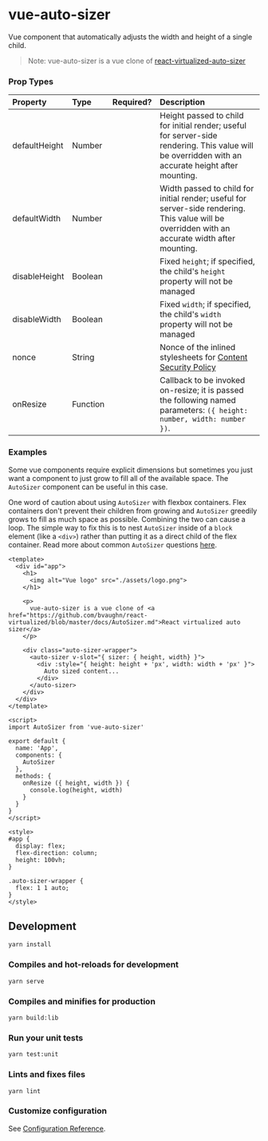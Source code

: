 # vue-auto-sizer

Vue component that automatically adjusts the width and height of a single child.

> Note: vue-auto-sizer is a vue clone of [react-virtualized-auto-sizer](https://github.com/bvaughn/react-virtualized/blob/master/docs/AutoSizer.md)

### Prop Types

| Property      | Type     | Required? | Description                                                                                                                                                     |
| :------------ | :------- | :-------: | :-------------------------------------------------------------------------------------------------------------------------------------------------------------- |
| defaultHeight | Number   |           | Height passed to child for initial render; useful for server-side rendering. This value will be overridden with an accurate height after mounting.              |
| defaultWidth  | Number   |           | Width passed to child for initial render; useful for server-side rendering. This value will be overridden with an accurate width after mounting.                |
| disableHeight | Boolean  |           | Fixed `height`; if specified, the child's `height` property will not be managed                                                                                 |
| disableWidth  | Boolean  |           | Fixed `width`; if specified, the child's `width` property will not be managed                                                                                   |
| nonce         | String   |           | Nonce of the inlined stylesheets for [Content Security Policy](https://www.w3.org/TR/2016/REC-CSP2-20161215/#script-src-the-nonce-attribute)                    |
| onResize      | Function |           | Callback to be invoked on-resize; it is passed the following named parameters: `({ height: number, width: number })`.                                           |

### Examples

Some vue components require explicit dimensions but sometimes you just want a component to just grow to fill all of the available space.
The `AutoSizer` component can be useful in this case.

One word of caution about using `AutoSizer` with flexbox containers.
Flex containers don't prevent their children from growing and `AutoSizer` greedily grows to fill as much space as possible.
Combining the two can cause a loop.
The simple way to fix this is to nest `AutoSizer` inside of a `block` element (like a `<div>`) rather than putting it as a direct child of the flex container.
Read more about common `AutoSizer` questions [here](#questions).

```vue
<template>
  <div id="app">
    <h1>
      <img alt="Vue logo" src="./assets/logo.png">
    </h1>

    <p>
      vue-auto-sizer is a vue clone of <a href="https://github.com/bvaughn/react-virtualized/blob/master/docs/AutoSizer.md">React virtualized auto sizer</a>
    </p>

    <div class="auto-sizer-wrapper">
      <auto-sizer v-slot="{ sizer: { height, width} }">
        <div :style="{ height: height + 'px', width: width + 'px' }">
          Auto sized content...
        </div>
      </auto-sizer>
    </div>
  </div>
</template>

<script>
import AutoSizer from 'vue-auto-sizer'

export default {
  name: 'App',
  components: {
    AutoSizer
  },
  methods: {
    onResize ({ height, width }) {
      console.log(height, width)
    }
  }
}
</script>

<style>
#app {
  display: flex;
  flex-direction: column;
  height: 100vh;
}

.auto-sizer-wrapper {
  flex: 1 1 auto;
}
</style>
```
## Development
```
yarn install
```

### Compiles and hot-reloads for development
```
yarn serve
```

### Compiles and minifies for production
```
yarn build:lib
```

### Run your unit tests
```
yarn test:unit
```

### Lints and fixes files
```
yarn lint
```

### Customize configuration
See [Configuration Reference](https://cli.vuejs.org/config/).
